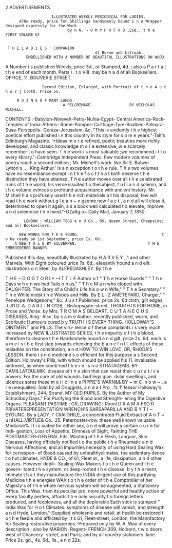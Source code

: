 2                                              ADVERTISEMENTS.

                        ILLUSTRATED WEEKLY PERIODICAL FOR LADIES.
          A70w ready, price Ten Shillings handsomely bound i n a Wrapper designed expressly for the Work
                               by H N. ~ U M P H R F V B ,Esq., t h e FIRST VOLUME Of


     T H E L A D I E S ' COMPANION
                                           dt Borne anb kltcoab.
             EMBELLISHED WITH A NUMBER OF BEAUTIFUL ILLUSTRATIONS ON WOOD.
   A Number i s published Weekly, price 3d., or Stamped, 4d. ; also a P a r t a t t h e end of each month. Parts I .
t o VIII. may be h a d of all Booksellers.
                                          OFFICE, 11, BOUVERIE STREET.

                    Second Edition, Enlarged, with Portrait of t h e A u t h o r j Cloth. Price 5s.

         R U I N S O F MANY LANDS.
                             A PILGRIMAGE.                BY NICHOLAS MICHELL.
CONTENTS   :-Babylon-Nineveh-Petra-Nuhia-Egypt-                        Central America-Rock-Temples of India-Athens-
    Rome-Pompeii-Carthage-Tyre-Baalbec-Palmyra-Susa-Persepolis-                            Geraza-Jerusalem, &c.
  "This is evidently t h e highest poetical effort published i n this country in its style for s o m e years."-Talt's
Edinburgh Magazine.
  '*Ideas m o r e refined, poetic beauties more richly developed, and classic knowledge m o r e extensive, w e
scarcely remember t o have seen. T h e work i s most valuable ;we recommend i t t o every library."-Cambridge
Independent Press.
    Few modern volumes of poetry reach a second edition ; Mr. Michell's work. like Sir E. Bulwer Lytton's
                                                         .. .
  King Arthur.' is a n exception t o t h e rule. T h e two volumes have no resemblance except i n t h e f a c t t h a t
both deserve t h e distinction they have attained.                   T h e author moves over all t h e celebrated ruins of t h e
world; his verse issuited t o thesubject, f u l l a n d solemn, and t h e volume evinces a profound acquaintance with
ancient history. Mr. Michell h a s profusely used t h e rlch materials a t his disposal; few will read t h e work
without g l e a n ~ n gsome new f a c t , a n d all will close it, determined to open it again, a s a book weii calculated t o
elevate, improve, a n d solemnise t h e mind."-GZa6g.o~ Daily Mail, January 7, 1850.

            LONDON : WlLLIAM TEGG a n d Co., 85, Queen Street, Cheapside; and all Booksellers.

          NEW WORKS FOR T H E YOUNG.                                    T o be ready on 1st September, price Is. 6d..
        A NEW T A L E BY SILVERPEN.                               T H E EMBROIDERED BANNER.
Published this day, beautifully Illustrated by H A R V E Y ,        1 and other Marvels. With Elght coloured
       urice 7s. 6d.. eleeantlv hound a n d eilt.                 Illustrations o n Steel, by ALFREOASHLEY. By t h e

T H E ~ D O G T O R L* ~I T T L E
                                                                  Author o f " T h e Horse Guards." " T h e Days w h e n
                                                                  we had Tails o n us," " T h e M a n who eloped with
           DAUGHTER. The Story of a Child's Life                  his o w n Wife," " T h e Secretary." " T h e White
    midst t h e Woods and Hills. By E L I Z AMETEYARD,            Charger," '' Penelope Wedgebone," &c.
      J u s t Published, price 2s. 6d cloth, gilt edges,              J. 81 D. A. D A R L I N O126,
                                                                                                . Bishopsgate-street.
THOUGHTS FOR HOME, in Prose
       and Verse. by Mrs. T R O M A S  GELDART.                   C U T A N E O U S DISEASES, Ring-
       Also, by s a m e Author. recently published,                         worm, and Scorbutic Humours cured b y
TRUTH I S EVERY THING.                                            HOLLOWAY'S OINTMENT and PILLS. The viru-
                                                                  lence o f these complaints i s very much increased by
           NEW ILLUSTRATED SERIES,                                t h e impurity o f t h e blood, therefore to cleanse t h e
      Handsomely hound a n d gilt, price 2s. 6d. each.            s a m e i s t h e first step towards checking the b a n e f n l
                              I.                                  effects of these maladies on the constitution, a n d
HOW TO WIN LOVE ;OR, RHODA'S
                          LESSON.                                 there i s n o medicine s o efficient for this purpose a s
      Second Edition.                                             Holloway's Pills, with which should be applied his
                             11.                                  invaluable ointment, as when comb'ned t h e r e i s n o
STRATAGEMS.               BY CAMILLATOULMIK.                      disease of t h e skin that can resist their c u r a t i v e
                                                                  powers. For the cure of old wounds. bad legs glan.
                                                                  dular swellings, and ulcerous sores these m e i i c i n e s
PIPPIE'S WARN&& BY ~ m C .n o w ~ .                               a r e unequalled. Sold by all Druggists, a n d a t Pro.
                            .%
                             1'                                   fessor Holloway's Establishment, 244, Strand.
MY OLD PUPILS.                    By the Author    of    My
      Schoolboy Days."                             For Purifying the Blood and Strength-
                                                        ening the Digestive Organs.
PLEASANT            PASTIME ; OR, DRAWING-
    Roonl D R A M A FSO R    PRIVATEREPRESENTATION WRENCH'S SARSAPARILLA AND
    B Y T I ~ EYOUNC. By a LADY.                                  I'      CIIAllOHILE, a concentrated Fluid Extract of
A n T ~ u nHALL.VIRTUE& Co.. 25. Paternoster-row.                 these weli known valuable Medicine% I t i s suited
                                                                  for either sex, a n d will prove a certain c u r e for Indi-
                                                                  gestion, Loss of Appetite, Dimness of Sight, Fainting
THE            POSTMASTER-GENERAL                                 Fits, Wasting of t h e Flesh, Languor, Skin Diseases,
        havlng officially notified t o the public t h e           Rheumatic a n d Nervous Affections, and ail Impurities
necessity of using Hard Sealing Wax for correspon-                of Blood caused by unhealthyclimates, too sedentary
dence t o hot climates, HYDE & CO., of 61, Fleet st.,             a life, dissipation, a n d other causes. However debili-
Sealing-Wax Makers t o t h e Queen and t h e govern-              tated t h e system, or deep-rooted t h e disease, b y t h e
ment, intimate t h a t they manufacture the INDIA                 diligent use of this purifying Medicine t h e energies
WAX t o t h e order of t h e Comptroller of her Majesty's         of t h e whole nervous system will be augmented, a
Stationery Office. This Wax. from its peculiar pro.               more powerful and healthy action of every faculty
perties, affords t h e only security t o foreign letters.         produced, and feebleness, and all the deplorable
Each stick is stamped " India Wax for H o t Climates.             symptoms of disease will vanish, and strength a n d
Hyde, London."-Supplied        wholesnle and retail, at           health be restored t o t h e feeble and afflicted by i t s
61, Fleet-street, London, the Mannfactory for Sealing             restorative properties.-Prepared          only by W. A.
Wax of every description ; also by MARION, Regent-                FRENCH,309, Holborn, t w o doors west of Chancery-
street, and Paris; and by all country stationers.                 lane. Price 2s. gd., 4s. 6d., lls., a n d 22s.
